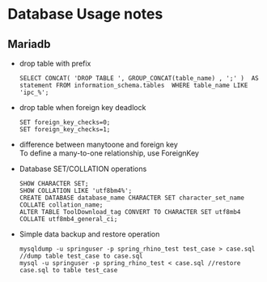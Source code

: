 # Database Usage notes
## Mariadb
- drop table with prefix  
    ```
    SELECT CONCAT( 'DROP TABLE ', GROUP_CONCAT(table_name) , ';' )  AS statement FROM information_schema.tables  WHERE table_name LIKE 'ipc_%';
    ```

- drop table when foreign key deadlock  
    ```
    SET foreign_key_checks=0; 
    SET foreign_key_checks=1;
    ```

- difference between manytoone and foreign key  
    To define a many-to-one relationship, use ForeignKey
    
- Database SET/COLLATION operations
    ```
    SHOW CHARACTER SET;
    SHOW COLLATION LIKE 'utf8bm4%';
    CREATE DATABASE database_name CHARACTER SET character_set_name COLLATE collation_name;
    ALTER TABLE ToolDownload_tag CONVERT TO CHARACTER SET utf8mb4 COLLATE utf8mb4_general_ci;
    ```
    
 - Simple data backup and restore operation
    ```
    mysqldump -u springuser -p spring_rhino_test test_case > case.sql //dump table test_case to case.sql 
    mysql -u springuser -p spring_rhino_test < case.sql //restore case.sql to table test_case
    ```

